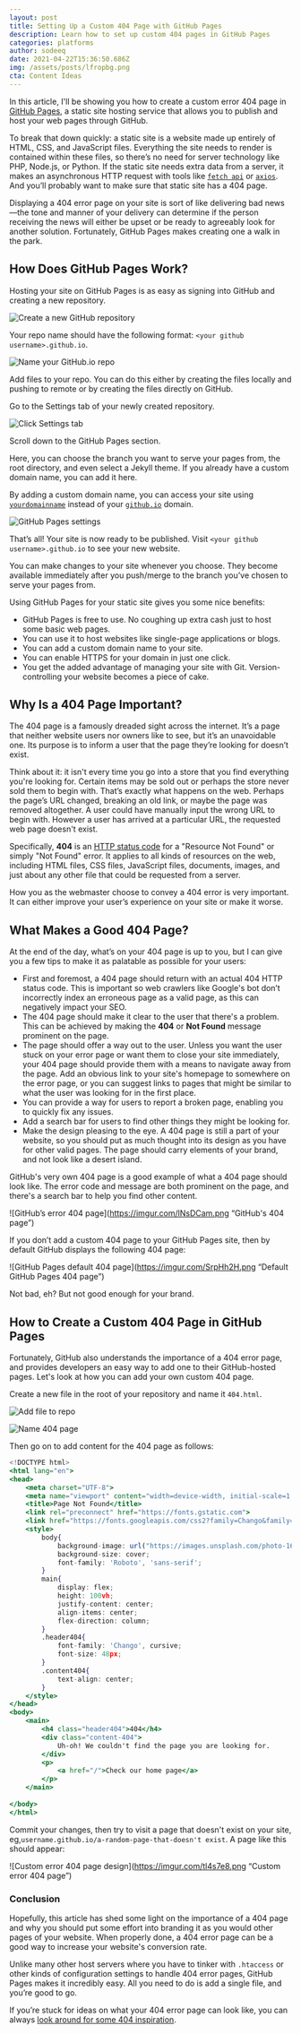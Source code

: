 ```yaml
---
layout: post
title: Setting Up a Custom 404 Page with GitHub Pages
description: Learn how to set up custom 404 pages in GitHub Pages
categories: platforms
author: sodeeq
date: 2021-04-22T15:36:50.686Z
img: /assets/posts/lfropbg.png
cta: Content Ideas
---
```


In this article, I'll be showing you how to create a custom error 404 page in [GitHub Pages](https://lab.github.com/githubtraining/github-pages), a static site hosting service that allows you to publish and host your web pages through GitHub.

To break that down quickly: a static site is a website made up entirely of HTML, CSS, and JavaScript files. Everything the site needs to render is contained within these files, so there’s no need for server technology like PHP, Node.js, or Python. If the static site needs extra data from a server, it makes an asynchronous HTTP request with tools like [`fetch api`](https://developer.mozilla.org/en-US/docs/Web/API/Fetch_API) or [`axios`](https://github.com/axios/axios). And you’ll probably want to make sure that static site has a 404 page.

Displaying a 404 error page on your site is sort of like delivering bad news—the tone and manner of your delivery can determine if the person receiving the news will either be upset or be ready to agreeably look for another solution. Fortunately, GitHub Pages makes creating one a walk in the park.

<!-- signup -->

## How Does GitHub Pages Work?

Hosting your site on GitHub Pages is as easy as signing into GitHub and creating a new repository. 

![Create a new GitHub repository](https://i.imgur.com/kI4Tuh6.png)

Your repo name should have the following format: `<your github username>.github.io`.

![Name your GitHub.io repo](https://imgur.com/33fezEh.png)

Add files to your repo. You can do this either by creating the files locally and pushing to remote or by creating the files directly on GitHub.

Go to the Settings tab of your newly created repository.

![Click Settings tab](https://imgur.com/O3szeWF.png)

Scroll down to the GitHub Pages section. 

Here, you can choose the branch you want to serve your pages from, the root directory, and even select a Jekyll theme. If you already have a custom domain name, you can add it here.

By adding a custom domain name, you can access your site using [`yourdomainname`](http://example.com) instead of your [`github.io`](http://github.io) domain.

![GitHub Pages settings](https://imgur.com/JKGXKmS.png)

That’s all! Your site is now ready to be published. Visit `<your github username>.github.io` to see your new website. 

You can make changes to your site whenever you choose. They become available immediately after you push/merge to the branch you’ve chosen to serve your pages from.

Using GitHub Pages for your static site gives you some nice benefits:

- GitHub Pages is free to use. No coughing up extra cash just to host some basic web pages.
- You can use it to host websites like single-page applications or blogs.
- You can add a custom domain name to your site.
- You can enable HTTPS for your domain in just one click.
- You get the added advantage of managing your site with Git. Version-controlling your website becomes a piece of cake.

## Why Is a 404 Page Important?

The 404 page is a famously dreaded sight across the internet. It’s a page that neither website users nor owners like to see, but it’s an unavoidable one. Its purpose is to inform a user that the page they’re looking for doesn’t exist.

Think about it: it isn't every time you go into a store that you find everything you're looking for. Certain items may be sold out or perhaps the store never sold them to begin with. That’s exactly what happens on the web. Perhaps the page’s URL changed, breaking an old link, or maybe the page was removed altogether. A user could have manually input the wrong URL to begin with. However a user has arrived at a particular URL, the requested web page doesn't exist.

Specifically, **404** is an [HTTP status code](https://developer.mozilla.org/en-US/docs/Web/HTTP/Status) for a "Resource Not Found" or simply "Not Found" error. It applies to all kinds of resources on the web, including HTML files, CSS files, JavaScript files, documents, images, and just about any other file that could be requested from a server.

How you as the webmaster choose to convey a 404 error is very important. It can either improve your user’s experience on your site or make it worse.

## What Makes a Good 404 Page?

At the end of the day, what’s on your 404 page is up to you, but I can give you a few tips to make it as palatable as possible for your users:

- First and foremost, a 404 page should return with an actual 404 HTTP status code. This is important so web crawlers like Google's bot don’t incorrectly index an erroneous page as a valid page, as this can negatively impact your SEO.
- The 404 page should make it clear to the user that there's a problem. This can be achieved by making the **404** or **Not Found** message prominent on the page.
- The page should offer a way out to the user. Unless you want the user stuck on your error page or want them to close your site immediately, your 404 page should provide them with a means to navigate away from the page. Add an obvious link to your site's homepage to somewhere on the error page, or you can suggest links to pages that might be similar to what the user was looking for in the first place.
- You can provide a way for users to report a broken page, enabling you to quickly fix any issues.
- Add a search bar for users to find other things they might be looking for.
- Make the design pleasing to the eye. A 404 page is still a part of your website, so you should put as much thought into its design as you have for other valid pages. The page should carry elements of your brand, and not look like a desert island.

GitHub's very own 404 page is a good example of what a 404 page should look like. The error code and message are both prominent on the page, and there's a search bar to help you find other content.

![GitHub’s error 404 page](https://imgur.com/lNsDCam.png “GitHub's 404 page”)

If you don’t add a custom 404 page to your GitHub Pages site, then by default GitHub displays the following 404 page:

![GitHub Pages default 404 page](https://imgur.com/SrpHh2H.png “Default GitHub Pages 404 page”)

Not bad, eh? But not good enough for your brand.

## How to Create a Custom 404 Page in GitHub Pages

Fortunately, GitHub also understands the importance of a 404 error page, and provides developers an easy way to add one to their GitHub-hosted pages. Let's look at how you can add your own custom 404 page.

Create a new file in the root of your repository and name it `404.html`.

![Add file to repo](https://imgur.com/q5x4MeZ.png)

![Name 404 page](https://imgur.com/pQpMVoQ.png)

Then go on to add content for the 404 page as follows:

```jsx
<!DOCTYPE html>
<html lang="en">
<head>
    <meta charset="UTF-8">
    <meta name="viewport" content="width=device-width, initial-scale=1.0">
    <title>Page Not Found</title>
    <link rel="preconnect" href="https://fonts.gstatic.com">
    <link href="https://fonts.googleapis.com/css2?family=Chango&family=Roboto:wght@300&display=swap" rel="stylesheet">
    <style>
        body{
            background-image: url("https://images.unsplash.com/photo-1616235132417-99f443954d2e?ixid=MXwxMjA3fDB8MHxwaG90by1wYWdlfHx8fGVufDB8fHw%3D&ixlib=rb-1.2.1&auto=format&fit=crop&w=334&q=80");
            background-size: cover;
            font-family: 'Roboto', 'sans-serif';
        }
        main{
            display: flex;
            height: 100vh;
            justify-content: center;
            align-items: center;
            flex-direction: column;
        }
        .header404{
            font-family: 'Chango', cursive;
            font-size: 48px;
        }
        .content404{
            text-align: center;
        }
    </style>
</head>
<body>
    <main>
        <h4 class="header404">404</h4>
        <div class="content-404">
            Uh-oh! We couldn't find the page you are looking for.
        </div>
        <p>
            <a href="/">Check our home page</a>
        </p>
    </main>
    
</body>
</html>
```

Commit your changes, then try to visit a page that doesn't exist on your site, eg,`username.github.io/a-random-page-that-doesn't exist`. A page like this should appear:

![Custom error 404 page design](https://imgur.com/tl4s7e8.png “Custom error 404 page”)

### Conclusion

Hopefully, this article has shed some light on the importance of a 404 page and why you should put some effort into branding it as you would other pages of your website. When properly done, a 404 error page can be a good way to increase your website's conversion rate.

Unlike many other host servers where you have to tinker with `.htaccess` or other kinds of configuration settings to handle 404 error pages, GitHub Pages makes it incredibly easy. All you need to do is add a single file, and you’re good to go.

If you’re stuck for ideas on what your 404 error page can look like, you can always [look around for some 404 inspiration](https://www.creativebloq.com/web-design/best-404-pages-812505).
